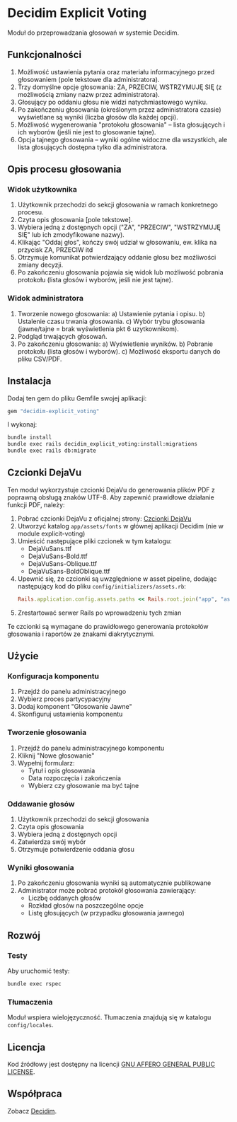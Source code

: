 # Decidim Explicit Voting

Moduł do przeprowadzania głosowań w systemie Decidim.

## Funkcjonalności

1. Możliwość ustawienia pytania oraz materiału informacyjnego przed głosowaniem (pole tekstowe dla administratora).
2. Trzy domyślne opcje głosowania: ZA, PRZECIW, WSTRZYMUJĘ SIĘ (z możliwością zmiany nazw przez administratora).
3. Głosujący po oddaniu głosu nie widzi natychmiastowego wyniku.
4. Po zakończeniu głosowania (określonym przez administratora czasie) wyświetlane są wyniki (liczba głosów dla każdej opcji).
5. Możliwość wygenerowania "protokołu głosowania" – lista głosujących i ich wyborów (jeśli nie jest to głosowanie tajne).
6. Opcja tajnego głosowania – wyniki ogólne widoczne dla wszystkich, ale lista głosujących dostępna tylko dla administratora.

## Opis procesu głosowania

### Widok użytkownika

1. Użytkownik przechodzi do sekcji głosowania w ramach konkretnego procesu.
2. Czyta opis głosowania [pole tekstowe].
3. Wybiera jedną z dostępnych opcji ("ZA", "PRZECIW", "WSTRZYMUJĘ SIĘ" lub ich zmodyfikowane nazwy).
4. Klikając "Oddaj głos", kończy swój udział w głosowaniu, ew. klika na przycisk ZA, PRZECIW itd
5. Otrzymuje komunikat potwierdzający oddanie głosu bez możliwości zmiany decyzji.
6. Po zakończeniu głosowania pojawia się widok lub możliwość pobrania protokołu (lista głosów i wyborów, jeśli nie jest tajne).

### Widok administratora

1. Tworzenie nowego głosowania:
   a) Ustawienie pytania i opisu.
   b) Ustalenie czasu trwania głosowania.
   c) Wybór trybu głosowania (jawne/tajne = brak wyświetlenia pkt 6 uzytkownikom).
2. Podgląd trwających głosowań.
3. Po zakończeniu głosowania:
   a) Wyświetlenie wyników.
   b) Pobranie protokołu (lista głosów i wyborów).
   c) Możliwość eksportu danych do pliku CSV/PDF.

## Instalacja

Dodaj ten gem do pliku Gemfile swojej aplikacji:

```ruby
gem "decidim-explicit_voting"
```

I wykonaj:

```bash
bundle install
bundle exec rails decidim_explicit_voting:install:migrations
bundle exec rails db:migrate
```

## Czcionki DejaVu

Ten moduł wykorzystuje czcionki DejaVu do generowania plików PDF z poprawną obsługą znaków UTF-8. Aby zapewnić prawidłowe działanie funkcji PDF, należy:

1. Pobrać czcionki DejaVu z oficjalnej strony: [Czcionki DejaVu](https://dejavu-fonts.github.io/)
2. Utworzyć katalog `app/assets/fonts` w głównej aplikacji Decidim (nie w module explicit-voting)
3. Umieścić następujące pliki czcionek w tym katalogu:
   - DejaVuSans.ttf
   - DejaVuSans-Bold.ttf
   - DejaVuSans-Oblique.ttf
   - DejaVuSans-BoldOblique.ttf
4. Upewnić się, że czcionki są uwzględnione w asset pipeline, dodając następujący kod do pliku `config/initializers/assets.rb`:
   ```ruby
   Rails.application.config.assets.paths << Rails.root.join("app", "assets", "fonts")
   ```
5. Zrestartować serwer Rails po wprowadzeniu tych zmian

Te czcionki są wymagane do prawidłowego generowania protokołów głosowania i raportów ze znakami diakrytycznymi.

## Użycie

### Konfiguracja komponentu

1. Przejdź do panelu administracyjnego
2. Wybierz proces partycypacyjny
3. Dodaj komponent "Głosowanie Jawne"
4. Skonfiguruj ustawienia komponentu

### Tworzenie głosowania

1. Przejdź do panelu administracyjnego komponentu
2. Kliknij "Nowe głosowanie"
3. Wypełnij formularz:
   - Tytuł i opis głosowania
   - Data rozpoczęcia i zakończenia
   - Wybierz czy głosowanie ma być tajne

### Oddawanie głosów

1. Użytkownik przechodzi do sekcji głosowania
2. Czyta opis głosowania
3. Wybiera jedną z dostępnych opcji
4. Zatwierdza swój wybór
5. Otrzymuje potwierdzenie oddania głosu

### Wyniki głosowania

1. Po zakończeniu głosowania wyniki są automatycznie publikowane
2. Administrator może pobrać protokół głosowania zawierający:
   - Liczbę oddanych głosów
   - Rozkład głosów na poszczególne opcje
   - Listę głosujących (w przypadku głosowania jawnego)

## Rozwój

### Testy

Aby uruchomić testy:

```bash
bundle exec rspec
```

### Tłumaczenia

Moduł wspiera wielojęzyczność. Tłumaczenia znajdują się w katalogu `config/locales`.

## Licencja

Kod źródłowy jest dostępny na licencji [GNU AFFERO GENERAL PUBLIC LICENSE](LICENSE-AGPLv3.txt).

## Współpraca

Zobacz [Decidim](https://github.com/decidim/decidim). 